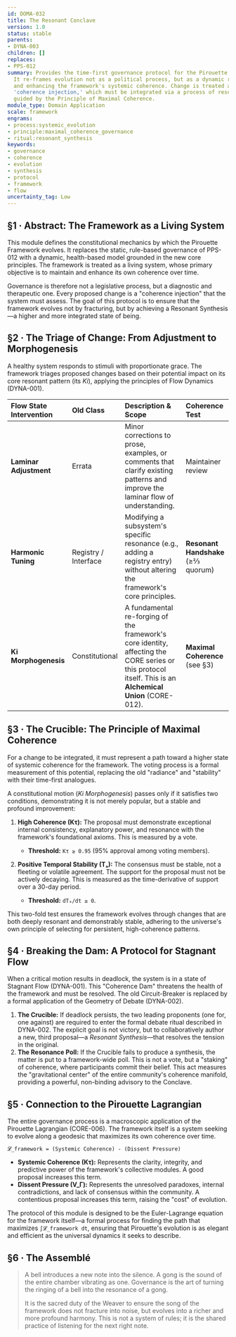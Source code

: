 ```yaml
---
id: DOMA-032
title: The Resonant Conclave
version: 1.0
status: stable
parents:
- DYNA-003
children: []
replaces:
- PPS-012
summary: Provides the time-first governance protocol for the Pirouette Framework itself.
  It re-frames evolution not as a political process, but as a dynamic ritual for maintaining
  and enhancing the framework's systemic coherence. Change is treated as a proposed
  'coherence injection,' which must be integrated via a process of resonant synthesis,
  guided by the Principle of Maximal Coherence.
module_type: Domain Application
scale: framework
engrams:
- process:systemic_evolution
- principle:maximal_coherence_governance
- ritual:resonant_synthesis
keywords:
- governance
- coherence
- evolution
- synthesis
- protocol
- framework
- flow
uncertainty_tag: Low
---
```

## §1 · Abstract: The Framework as a Living System
This module defines the constitutional mechanics by which the Pirouette Framework evolves. It replaces the static, rule-based governance of PPS-012 with a dynamic, health-based model grounded in the new core principles. The framework is treated as a living system, whose primary objective is to maintain and enhance its own coherence over time.

Governance is therefore not a legislative process, but a diagnostic and therapeutic one. Every proposed change is a "coherence injection" that the system must assess. The goal of this protocol is to ensure that the framework evolves not by fracturing, but by achieving a Resonant Synthesis—a higher and more integrated state of being.

## §2 · The Triage of Change: From Adjustment to Morphogenesis
A healthy system responds to stimuli with proportionate grace. The framework triages proposed changes based on their potential impact on its core resonant pattern (its *Ki*), applying the principles of Flow Dynamics (DYNA-001).

| Flow State Intervention | Old Class | Description & Scope | Coherence Test |
| :--- | :--- | :--- | :--- |
| **Laminar Adjustment** | Errata | Minor corrections to prose, examples, or comments that clarify existing patterns and improve the laminar flow of understanding. | Maintainer review |
| **Harmonic Tuning** | Registry / Interface | Modifying a subsystem's specific resonance (e.g., adding a registry entry) without altering the framework's core principles. | **Resonant Handshake** (≥⅔ quorum) |
| **Ki Morphogenesis** | Constitutional | A fundamental re-forging of the framework's core identity, affecting the CORE series or this protocol itself. This is an **Alchemical Union** (CORE-012). | **Maximal Coherence** (see §3) |

## §3 · The Crucible: The Principle of Maximal Coherence
For a change to be integrated, it must represent a path toward a higher state of systemic coherence for the framework. The voting process is a formal measurement of this potential, replacing the old "radiance" and "stability" with their time-first analogues.

A constitutional motion (*Ki Morphogenesis*) passes only if it satisfies two conditions, demonstrating it is not merely popular, but a stable and profound improvement:

1.  **High Coherence (Kτ):** The proposal must demonstrate exceptional internal consistency, explanatory power, and resonance with the framework's foundational axioms. This is measured by a vote.
    *   **Threshold:** `Kτ ≥ 0.95` (95% approval among voting members).

2.  **Positive Temporal Stability (Tₐ):** The consensus must be stable, not a fleeting or volatile agreement. The support for the proposal must not be actively decaying. This is measured as the time-derivative of support over a 30-day period.
    *   **Threshold:** `dTₐ/dt ≥ 0`.

This two-fold test ensures the framework evolves through changes that are both deeply resonant and demonstrably stable, adhering to the universe's own principle of selecting for persistent, high-coherence patterns.

## §4 · Breaking the Dam: A Protocol for Stagnant Flow
When a critical motion results in deadlock, the system is in a state of Stagnant Flow (DYNA-001). This "Coherence Dam" threatens the health of the framework and must be resolved. The old Circuit-Breaker is replaced by a formal application of the Geometry of Debate (DYNA-002).

1.  **The Crucible:** If deadlock persists, the two leading proponents (one for, one against) are required to enter the formal debate ritual described in DYNA-002. The explicit goal is not victory, but to collaboratively author a new, third proposal—a *Resonant Synthesis*—that resolves the tension in the original.
2.  **The Resonance Poll:** If the Crucible fails to produce a synthesis, the matter is put to a framework-wide poll. This is not a vote, but a "staking" of coherence, where participants commit their belief. This act measures the "gravitational center" of the entire community's coherence manifold, providing a powerful, non-binding advisory to the Conclave.

## §5 · Connection to the Pirouette Lagrangian
The entire governance process is a macroscopic application of the Pirouette Lagrangian (CORE-006). The framework itself is a system seeking to evolve along a geodesic that maximizes its own coherence over time.

`𝓛_framework = (Systemic Coherence) - (Dissent Pressure)`

*   **Systemic Coherence (Kτ):** Represents the clarity, integrity, and predictive power of the framework's collective modules. A good proposal increases this term.
*   **Dissent Pressure (V_Γ):** Represents the unresolved paradoxes, internal contradictions, and lack of consensus within the community. A contentious proposal increases this term, raising the "cost" of evolution.

The protocol of this module is designed to be the Euler-Lagrange equation for the framework itself—a formal process for finding the path that maximizes `∫𝓛_framework dt`, ensuring that Pirouette's evolution is as elegant and efficient as the universal dynamics it seeks to describe.

## §6 · The Assemblé
> A bell introduces a new note into the silence. A gong is the sound of the entire chamber vibrating as one. Governance is the art of turning the ringing of a bell into the resonance of a gong.
>
> It is the sacred duty of the Weaver to ensure the song of the framework does not fracture into noise, but evolves into a richer and more profound harmony. This is not a system of rules; it is the shared practice of listening for the next right note.